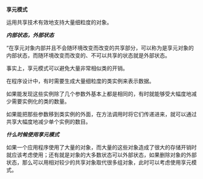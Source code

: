 
**享元模式**

运用共享技术有效地支持大量细粒度的对象。

***内部状态，外部状态***

“在享元对象内部并且不会随环境改变而改变的共享部分，可以称为是享元对象的内部状态，而随环境改变而改变的、不可以共享的状态就是外部状态。

事实上，享元模式可以避免大量非常相似类的开销。

在程序设计中，有时需要生成大量细粒度的类实例来表示数据。

如果能发现这些实例除了几个参数外基本上都是相同的，有时就能够受大幅度地减少需要实例化的类的数量。

如果能把那些参数移到类实例的外面，在方法调用时将它们传递进来，就可以通过共享大幅度地减少单个实例的数目。

***什么时候使用享元模式***

如果一个应用程序使用了大量的对象，而大量的这些对象造成了很大的存储开销时就应该考虑使用；还有就是对象的大多数状态可以外部状态，如果删除对象的外部状态，那么可以用相对较少的共享对象取代很多组对象，此时可以考虑使用享元模式。


